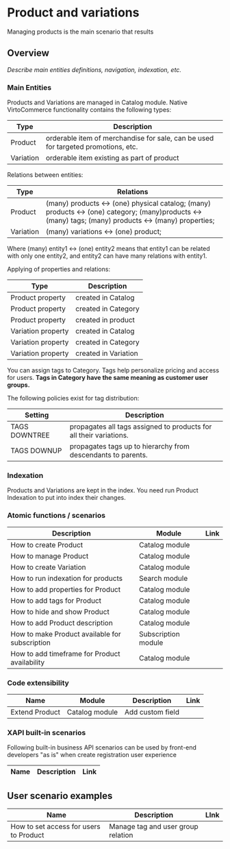 # Product and variations

Managing products is the main scenario that results 

## Overview

*Describe main entities definitions, navigation, indexation, etc.*

### Main Entities

Products and Variations are managed in Catalog module. Native VirtoCommerce functionality contains the following types:

Type | Description 
---|--- 
Product | orderable item of merchandise for sale, can be used for targeted promotions, etc.
Variation | orderable item existing as part of product

Relations between entities:

Type |Relations
---|--- 
Product |(many) products <-> (one) physical catalog; (many) products <-> (one) category; (many)products <-> (many) tags; (many) products <-> (many) properties;
Variation |(many) variations <-> (one) product; 

Where (many) entity1 <-> (one) entity2 means that entity1 can be related with only one entity2, and entity2 can have many relations with entity1.

Applying of properties and relations:

Type | Description | 
--- |--- |
Product property | created in Catalog | property inherited through Categories to their products
Product property | created in Category | property inherits and appears for products only in this Category
Product property |created in product| custom property appears only for this product and its variations
Variation property | created in Catalog | property inherited through Categories > through their products to products variations
Variation property | created in Category | property inherits and appears for products variations only in this Category
Variation property |created in Variation| property appears only for this variation


You can assign tags to Category. Tags help personalize pricing and access for users. **Tags in Category have the same meaning as customer user groups.**

The following policies exist for tag distribution:

Setting | Description
--- |---
TAGS DOWNTREE | propagates all tags assigned to products for all their variations. 
TAGS DOWNUP | propagates tags up to hierarchy from descendants to parents.


### Indexation

Products and Variations are kept in the index. You need run Product Indexation to put into index their changes.

### Atomic functions / scenarios

Description | Module | Link
--- |---|---
How to create Product | Catalog module |
How to manage Product| Catalog module |
How to create Variation | Catalog module |
How to run indexation for products | Search module |
How to add properties for Product | Catalog module|
How to add tags for Product | Catalog module |
How to hide and show Product | Catalog module |
How to add Product description | Catalog module |
How to make Product available for subscription |Subscription module|
How to add timeframe for Product availability | Catalog module |


### Code extensibility

Name | Module |Description | Link
--- |---|---|---
Extend Product | Catalog module | Add custom field |

### XAPI built-in scenarios

Following built-in business API scenarios can be used by front-end developers "as is" when create registration user experience

Name | Description | Link
--- | --- | ---

## User scenario examples

Name | Description | LInk
--- |---|---
How to set access for users to Product | Manage tag and user group relation |
